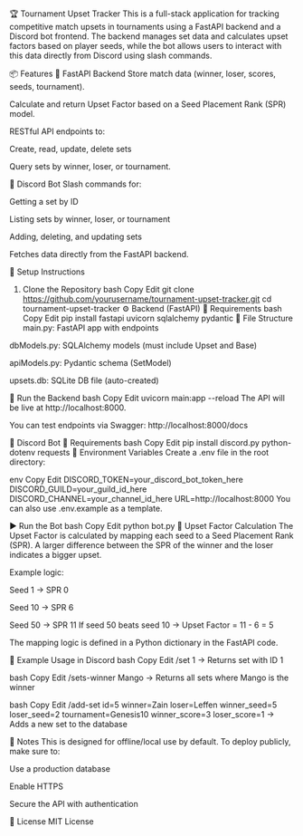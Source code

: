 🏆 Tournament Upset Tracker
This is a full-stack application for tracking competitive match upsets in tournaments using a FastAPI backend and a Discord bot frontend. The backend manages set data and calculates upset factors based on player seeds, while the bot allows users to interact with this data directly from Discord using slash commands.

📦 Features
🧠 FastAPI Backend
Store match data (winner, loser, scores, seeds, tournament).

Calculate and return Upset Factor based on a Seed Placement Rank (SPR) model.

RESTful API endpoints to:

Create, read, update, delete sets

Query sets by winner, loser, or tournament.

🤖 Discord Bot
Slash commands for:

Getting a set by ID

Listing sets by winner, loser, or tournament

Adding, deleting, and updating sets

Fetches data directly from the FastAPI backend.

🔧 Setup Instructions
1. Clone the Repository
bash
Copy
Edit
git clone https://github.com/yourusername/tournament-upset-tracker.git
cd tournament-upset-tracker
⚙️ Backend (FastAPI)
🔌 Requirements
bash
Copy
Edit
pip install fastapi uvicorn sqlalchemy pydantic
📂 File Structure
main.py: FastAPI app with endpoints

dbModels.py: SQLAlchemy models (must include Upset and Base)

apiModels.py: Pydantic schema (SetModel)

upsets.db: SQLite DB file (auto-created)

🚀 Run the Backend
bash
Copy
Edit
uvicorn main:app --reload
The API will be live at http://localhost:8000.

You can test endpoints via Swagger: http://localhost:8000/docs

🤖 Discord Bot
🔌 Requirements
bash
Copy
Edit
pip install discord.py python-dotenv requests
🔐 Environment Variables
Create a .env file in the root directory:

env
Copy
Edit
DISCORD_TOKEN=your_discord_bot_token_here
DISCORD_GUILD=your_guild_id_here
DISCORD_CHANNEL=your_channel_id_here
URL=http://localhost:8000
You can also use .env.example as a template.

▶️ Run the Bot
bash
Copy
Edit
python bot.py
🧮 Upset Factor Calculation
The Upset Factor is calculated by mapping each seed to a Seed Placement Rank (SPR). A larger difference between the SPR of the winner and the loser indicates a bigger upset.

Example logic:

Seed 1 → SPR 0

Seed 10 → SPR 6

Seed 50 → SPR 11
If seed 50 beats seed 10 → Upset Factor = 11 - 6 = 5

The mapping logic is defined in a Python dictionary in the FastAPI code.

🧪 Example Usage in Discord
bash
Copy
Edit
/set 1
→ Returns set with ID 1

bash
Copy
Edit
/sets-winner Mango
→ Returns all sets where Mango is the winner

bash
Copy
Edit
/add-set id=5 winner=Zain loser=Leffen winner_seed=5 loser_seed=2 tournament=Genesis10 winner_score=3 loser_score=1
→ Adds a new set to the database

📎 Notes
This is designed for offline/local use by default. To deploy publicly, make sure to:

Use a production database

Enable HTTPS

Secure the API with authentication

📜 License
MIT License

